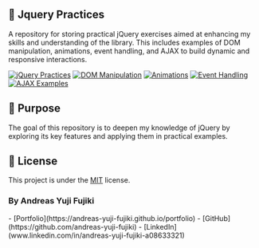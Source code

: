<h2 id="jquery"> 🌙 Jquery Practices </h2>
A repository for storing practical jQuery exercises aimed at enhancing my skills and understanding of the library. This includes examples of DOM manipulation, animations, event handling, and AJAX to build dynamic and responsive interactions.

<p></p><p></p><p></p><p></p><p></p><p></p><p></p><p></p><p></p><p></p><p></p><p></p><p></p><p></p><p></p><p></p><p></p><p></p><p></p><p></p><p></p><p></p><p></p><p></p><p></p><p></p>
<div>

[JQUERY_PRACTICES_BADGE]: https://img.shields.io/badge/Jquery_Practices-000?style=for-the-badge&logo=jquery
[DOM_MANIPULATION_BADGE]: https://img.shields.io/badge/DOM_Manipulation-000?style=for-the-badge&logo=html5
[ANIMATIONS_BADGE]: https://img.shields.io/badge/Animations-000?style=for-the-badge&logo=css3
[EVENT_HANDLING_BADGE]: https://img.shields.io/badge/Event_Handling-000?style=for-the-badge&logo=jquery
[AJAX_BADGE]: https://img.shields.io/badge/AJAX-000?style=for-the-badge&logo=jquery&logoColor=white

[![jQuery Practices][JQUERY_PRACTICES_BADGE]](./README.md)
[![DOM Manipulation][DOM_MANIPULATION_BADGE]](./examples/dom-manipulation.md)
[![Animations][ANIMATIONS_BADGE]](./examples/animations.md)
[![Event Handling][EVENT_HANDLING_BADGE]](./examples/event-handling.md)
[![AJAX Examples][AJAX_BADGE]](./examples/ajax.md)

</div>

<h2 id="purpose">🚀 Purpose </h2>
The goal of this repository is to deepen my knowledge of jQuery by exploring its key features and applying them in practical examples.

<h2 id="license">📃 License</h2>

This project is under the [MIT](./LICENSE) license.

<h3 id="copyright">By Andreas Yuji Fujiki</h3>
- [Portfolio](https://andreas-yuji-fujiki.github.io/portfolio)
- [GitHub](https://github.com/andreas-yuji-fujiki)
- [LinkedIn](www.linkedin.com/in/andreas-yuji-fujiki-a08633321)
